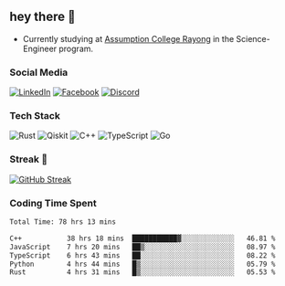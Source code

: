 ## hey there 👋

- Currently studying at [Assumption College Rayong](https://www.acr.ac.th) in the Science-Engineer program.

### Social Media

[![LinkedIn](https://img.shields.io/badge/linkedin-%230077B5.svg?style=for-the-badge&logo=linkedin&logoColor=white)](https://www.linkedin.com/in/kiattisakbeaw/)
[![Facebook](https://img.shields.io/badge/Facebook-%231877F2.svg?style=for-the-badge&logo=Facebook&logoColor=white)](https://www.facebook.com/kiattisakbeawsanburee)
[![Discord](https://img.shields.io/badge/Discord-%235865F2.svg?style=for-the-badge&logo=discord&logoColor=white)](https://discord.gg/dgRsHb5duc)

### Tech Stack
![Rust](https://img.shields.io/badge/rust-%23000000.svg?style=for-the-badge&logo=rust&logoColor=white)
![Qiskit](https://img.shields.io/badge/Qiskit-%236929C4.svg?style=for-the-badge&logo=Qiskit&logoColor=white)
![C++](https://img.shields.io/badge/c++-%2300599C.svg?style=for-the-badge&logo=c%2B%2B&logoColor=white)
![TypeScript](https://img.shields.io/badge/typescript-%23007ACC.svg?style=for-the-badge&logo=typescript&logoColor=white)
![Go](https://img.shields.io/badge/go-%2300ADD8.svg?style=for-the-badge&logo=go&logoColor=white)


### Streak 🚀
[![GitHub Streak](https://streak-stats.demolab.com?user=beawkiattisak&theme=dark&hide_border=true)](https://git.io/streak-stats)
</div>

### Coding Time Spent
<!--START_SECTION:waka-->

```txt
Total Time: 78 hrs 13 mins

C++           38 hrs 18 mins  ███████████▓░░░░░░░░░░░░░   46.81 %
JavaScript    7 hrs 20 mins   ██▒░░░░░░░░░░░░░░░░░░░░░░   08.97 %
TypeScript    6 hrs 43 mins   ██░░░░░░░░░░░░░░░░░░░░░░░   08.22 %
Python        4 hrs 44 mins   █▒░░░░░░░░░░░░░░░░░░░░░░░   05.79 %
Rust          4 hrs 31 mins   █▒░░░░░░░░░░░░░░░░░░░░░░░   05.53 %
```

<!--END_SECTION:waka-->
